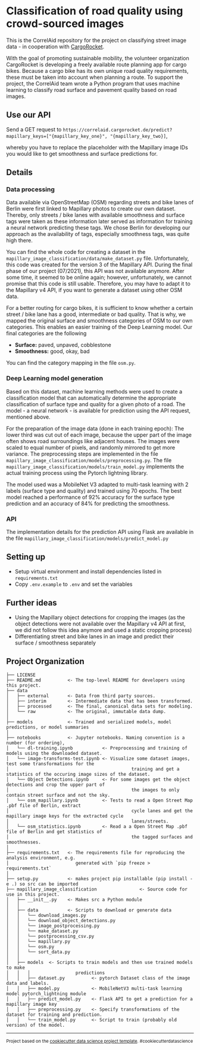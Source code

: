 Classification of road quality using crowd-sourced images
==========================================================
This is the CorrelAid repository for the project on classifying street image data - in cooperation with 
[CargoRocket](https://cargorocket.de/).

With the goal of promoting sustainable mobility, the volunteer organization CargoRocket is  developing a freely available route planning app for cargo bikes. Because a cargo bike has its own unique road quality requirements, these must be taken into account when planning a route. To support the project, the CorrelAid team wrote a Python program that uses machine learning to classify road surface and pavement quality based on road images.

Use our API
------------
Send a GET request to 
``https://correlaid.cargorocket.de/predict?mapillary_keys=["{mapillary_key_one}", "{mapillary_key_two}]``, 

whereby you have to replace the placeholder with the Mapillary image IDs you would like to get smoothness and surface predictions for.

Details
------------
### Data processing
Data available via OpenStreetMap (OSM) regarding streets and bike lanes of Berlin were first linked to Mapillary photos to create our own dataset. Thereby, only streets / bike lanes with available smoothness and surface tags were taken as these information later served as information for training a neural network predicting these tags. We chose Berlin for developing our approach as the availability of tags, especially smoothness tags, was quite high there. 

You can find the whole code for creating a dataset in the `mapillary_image_classification/data/make_dataset.py` file. Unfortunately, this code was created for the version 3 of the Mapillary API. During the final phase of our project (07/2021), this API was not available anymore. After some time, it seemed to be online again; however, unfortunately, we cannot promise that this code is still usable. Therefore, you may have to adapt it to the Mapillary v4 API, if you want to generate a dataset using other OSM data.

For a better routing for cargo bikes, it is sufficient to know whether a certain street / bike lane has a good, intermediate or bad quality. That is why, we mapped the original surface and smoothness categories of OSM to our own categories. This enables an easier training of the Deep Learning model. Our final categories are the following
* **Surface:** paved, unpaved, cobblestone
* **Smoothness:** good, okay, bad

You can find the category mapping in the file `osm.py`.


### Deep Learning model generation
Based on this dataset, machine learning methods were used to create a classification model that can automatically determine the appropriate classification of surface type and quality for a given photo of a road. The model - a neural network - is available for prediction using the API request, mentioned above. 

For the preparation of the image data (done in each training epoch): The lower third was cut out of each image, because the upper part of the image often shows road surroundings like adjacent houses. The images were scaled to equal number of pixels, and randomly mirrored to get more variance. The preprocessing steps are implemented in the file `mapillary_image_classification/models/preprocessing.py`. The file `mapillary_image_classification/models/train_model.py` implements the actual training process using the Pytorch lightning library.

The model used was a MobileNet V3 adapted to multi-task learning with 2 labels (surface type and quality) and trained using 70 epochs. The best model reached a performance of 92% accuracy for the surface type prediction and an accuracy of 84% for predicting the smoothness. 

### API
The implementation details for the prediction API using Flask are available in the file `mapillary_image_classification/models/predict_model.py`

Setting up
------------
* Setup virtual environment and install dependencies listed in `requirements.txt`
* Copy `.env.example` to `.env` and set the variables

Further ideas
-------------
* Using the Mapillary object detections for cropping the images (as the object detections were not available over the Mapillary v4 API at first, we did not follow this idea anymore and used a static cropping process)
* Differentiating street and bike lanes in an image and predict their surface / smoothness separately

Project Organization
------------

    ├── LICENSE
    ├── README.md          <- The top-level README for developers using this project.
    ├── data
    │   ├── external       <- Data from third party sources.
    │   ├── interim        <- Intermediate data that has been transformed.
    │   ├── processed      <- The final, canonical data sets for modeling.
    │   └── raw            <- The original, immutable data dump.
    │
    ├── models             <- Trained and serialized models, model predictions, or model summaries
    │
    ├── notebooks          <- Jupyter notebooks. Naming convention is a number (for ordering),
    │   └── dl-training.ipynb           <- Preprocessing and training of models using the downloaded dataset.
    │   └── image-transforms-test.ipynb <- Visualize some dataset images, test some transformations for the 
    │                                              training and get a statistics of the occuring image sizes of the dataset.
    │   └── Object Detections.ipynb     <- For some images get the object detections and crop the upper part of 
    │                                              the images to only contain street surface and not the sky.  
    │   └── osm_mapillary.ipynb         <- Tests to read a Open Street Map .pbf file of Berlin, extract
    │                                              cycle lanes and get the mapillary image keys for the extracted cycle 
    │                                              lanes/streets. 
    │   └── osm_statistics.ipynb        <- Read a a Open Street Map .pbf file of Berlin and get statistics of
    │                                              the tagged surfaces and smoothnesses.
    │
    ├── requirements.txt   <- The requirements file for reproducing the analysis environment, e.g.
    │                         generated with `pip freeze > requirements.txt`
    │
    ├── setup.py           <- makes project pip installable (pip install -e .) so src can be imported
    ├── mapillary_image_classification                <- Source code for use in this project.
    │   ├── __init__.py    <- Makes src a Python module
    │   │
    │   ├── data           <- Scripts to download or generate data
    │   │   └── download_images.py
    │   │   └── download_object_detections.py
    │   │   └── image_postprocessing.py
    │   │   └── make_dataset.py
    │   │   └── postprocessing_csv.py
    │   │   └── mapillary.py
    │   │   └── osm.py
    │   │   └── sort_data.py
    │   │
    │   ├── models  <- Scripts to train models and then use trained models to make
    │   │   │                 predictions
    │   │   ├── dataset.py          <- pytorch Dataset class of the image data and labels. 
    │   │   ├── model.py            <- MobileNetV3 multi-task learning model pytorch_lightning module
    │   │   ├── predict_model.py    <- Flask API to get a prediction for a mapillary image key
    │   │   ├── preprocessing.py    <- Specify transformations of the dataset for training and prediction.
    │   │   └── train_model.py      <- Script to train (probably old version) of the model.

--------

<p><small>Project based on the <a target="_blank" href="https://drivendata.github.io/cookiecutter-data-science/">cookiecutter data science project template</a>. #cookiecutterdatascience</small></p>
